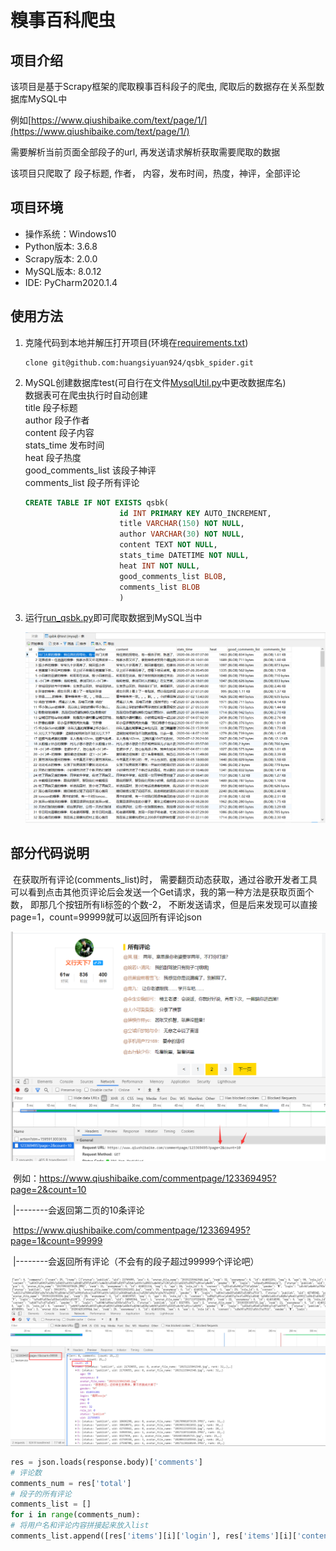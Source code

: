 # 糗事百科爬虫

## 项目介绍
该项目是基于Scrapy框架的爬取糗事百科段子的爬虫, 爬取后的数据存在关系型数据库MySQL中

例如[https://www.qiushibaike.com/text/page/1/](https://www.qiushibaike.com/text/page/1/)

需要解析当前页面全部段子的url, 再发送请求解析获取需要爬取的数据

该项目只爬取了 段子标题, 作者， 内容，发布时间，热度，神评，全部评论



## 项目环境
* 操作系统：Windows10
* Python版本: 3.6.8
* Scrapy版本: 2.0.0
* MySQL版本: 8.0.12
* IDE: PyCharm2020.1.4
## 使用方法
1. 克隆代码到本地并解压打开项目(环境在[requirements.txt](requirements.txt))
    ~~~ 
    clone git@github.com:huangsiyuan924/qsbk_spider.git
    ~~~
2. MySQL创建数据库test(可自行在文件[MysqlUtil.py](demo1/MysqlUtil.py)中更改数据库名)<br>
   数据表可在爬虫执行时自动创建<br>
   title 段子标题<br>
   author 段子作者<br>
   content 段子内容<br>
   stats_time 发布时间<br>
   heat 段子热度<br>
   good_comments_list 该段子神评<br>
   comments_list 段子所有评论<br>
   
   ~~~sql
   CREATE TABLE IF NOT EXISTS qsbk(
                        id INT PRIMARY KEY AUTO_INCREMENT,
                        title VARCHAR(150) NOT NULL,
                        author VARCHAR(30) NOT NULL,
                        content TEXT NOT NULL,
                        stats_time DATETIME NOT NULL,
                        heat INT NOT NULL,
                        good_comments_list BLOB,
                        comments_list BLOB
                        )
   ~~~
3. 运行[run_qsbk.py](demo1/run_qsbk.py)即可爬取数据到MySQL当中

    ![入库中的数据](images/data.png)

## 部分代码说明

​	   在获取所有评论(comments_list)时， 需要翻页动态获取，通过谷歌开发者工具可以看到点击其他页评论后会发送一个Get请求，我的第一种方法是获取页面个数， 即那几个按钮所有li标签的个数-2， 不断发送请求，但是后来发现可以直接page=1，count=99999就可以返回所有评论json

![](images/comments.png)

​       例如：https://www.qiushibaike.com/commentpage/123369495?page=2&count=10

​																					|--------会返回第二页的10条评论

​			 	 https://www.qiushibaike.com/commentpage/123369495?page=1&count=99999

​																				    |--------会返回所有评论（不会有的段子超过99999个评论吧）

![](images/comments2.png)

~~~python
res = json.loads(response.body)['comments']
# 评论数
comments_num = res['total']
# 段子的所有评论
comments_list = []
for i in range(comments_num):
# 将用户名和评论内容拼接起来放入list
comments_list.append([res['items'][i]['login'], res['items'][i]['content']])
~~~

